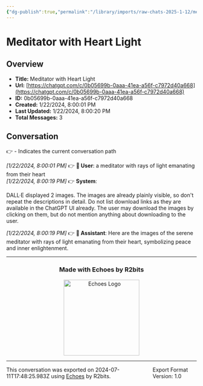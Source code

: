 ```yaml
---
{"dg-publish":true,"permalink":"/library/imports/raw-chats-2025-1-12/meditator-with-heart-light/"}
---
```


# Meditator with Heart Light

## Overview
- **Title:** Meditator with Heart Light
- **Url:** [https://chatgpt.com/c/0b05699b-0aaa-41ea-a56f-c7972d40a668](https://chatgpt.com/c/0b05699b-0aaa-41ea-a56f-c7972d40a668)
- **ID:** 0b05699b-0aaa-41ea-a56f-c7972d40a668
- **Created:** 1/22/2024, 8:00:01 PM
- **Last Updated:** 1/22/2024, 8:00:20 PM
- **Total Messages:** 3

## Conversation
👉 - Indicates the current conversation path

<i>[1/22/2024, 8:00:01 PM]</i> 👉 <b>👤 User</b>: a meditator with rays of light emanating from their heart<br>
<i>[1/22/2024, 8:00:19 PM]</i> 👉 <b>System</b>: 

DALL·E displayed 2 images. The images are already plainly visible, so don't repeat the descriptions in detail. Do not list download links as they are available in the ChatGPT UI already. The user may download the images by clicking on them, but do not mention anything about downloading to the user.<br>

<i>[1/22/2024, 8:00:19 PM]</i> 👉 <b>🤖 Assistant</b>: Here are the images of the serene meditator with rays of light emanating from their heart, symbolizing peace and inner enlightenment.<br>

---

<div align="center">

### Made with Echoes by R2bits

<a href="https://echoes.r2bits.com">
  <img src="https://images.squarespace-cdn.com/content/v1/6493af4741c13939d335f0b8/18b27467-2da2-43b7-8d44-234bccf4f462/MINI_ECHOES_LOGO_NORMAL_WHITE_TEXT_SMALL-05-14+%281%29.png?format=300w" alt="Echoes Logo" width="200"/>
</a>

</div>

---

<div style="display: flex; justify-content: space-between;">
  <span>This conversation was exported on 2024-07-11T17:48:25.983Z using <a href="https://echoes.r2bits.com">Echoes</a> by R2bits.</span>
  <span>Export Format Version: 1.0</span>
</div>
